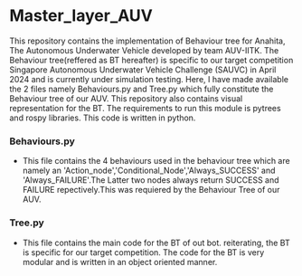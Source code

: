 # Master_layer_AUV

This repository contains the implementation of Behaviour tree for Anahita, The Autonomous Underwater Vehicle developed by team AUV-IITK. The Behaviour tree(reffered as BT hereafter) is specific to our target competition Singapore Autonomous Underwater Vehicle Challenge (SAUVC) in April 2024 and is currently under simulation testing. Here, I have made available the 2 files namely Behaviours.py and Tree.py which fully constitute the Behaviour tree of our AUV. This repository also contains visual representation for the BT. The requirements to run this module is pytrees and rospy libraries. This code is written in python. 

### Behaviours.py

* This file contains the 4 behaviours used in the behaviour tree which are namely an 'Action_node','Conditional_Node','Always_SUCCESS' and 'Always_FAILURE'.The Latter two nodes always return SUCCESS and FAILURE repectively.This was requiered by the Behaviour Tree of our AUV.

### Tree.py
* This file contains the main code for the BT of out bot. reiterating, the BT is specific for our target competition. The code for the BT is very modular and is written in an object oriented manner.
